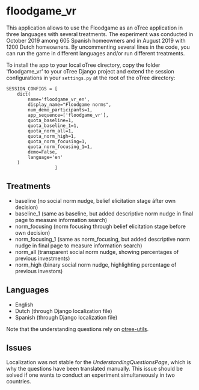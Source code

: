 # floodgame_vr
This application allows to use the Floodgame as an oTree application in three languages with several treatments. The experiment was conducted in October 2019 among 605 Spanish homeowners and in August 2019 with 1200 Dutch homeowners. By uncommenting several lines in the code, you can run the game in different languages and/or run different treatments.  

To install the app to your local oTree directory, copy the folder 'floodgame_vr' to your oTree Django project and extend the session configurations in your ```settings.py``` at the root of the oTree directory:

```
SESSION_CONFIGS = [
    dict(
        name='floodgame_vr_en',
        display_name="Floodgame norms",
        num_demo_participants=1,
        app_sequence=['floodgame_vr'],
        quota_baseline=1,
        quota_baseline_1=1,
        quota_norm_all=1,
        quota_norm_high=1,
        quota_norm_focusing=1,
        quota_norm_focusing_1=1,
        demo=False,
        language='en'
    )
                  ]
```

## Treatments
* baseline 
(no social norm nudge, belief elicitation stage áfter own decision)
* baseline_1 
(same as baseline, but added descriptive norm nudge in final page to measure information search)
* norm_focusing 
(norm focusing through belief elicitation stage before own decision)
* norm_focusing_1 
(same as norm_focusing, but added descriptive norm nudge in final page to measure information search)
* norm_all 
(transparent social norm nudge, showing percentages of previous investments)
* norm_high
(binary social norm nudge, highlighting percentage of previous investors)


## Languages
* English 
* Dutch (through Django localization file)
* Spanish (through Django localization file)

Note that the understanding questions rely on [otree-utils](https://github.com/WZBSocialScienceCenter/otreeutils). 

## Issues
Localization was not stable for the *UnderstandingQuestionsPage*, which is why the questions have been translated manually. This issue should be solved if one wants to conduct an experiment simultaneously in two countries. 
